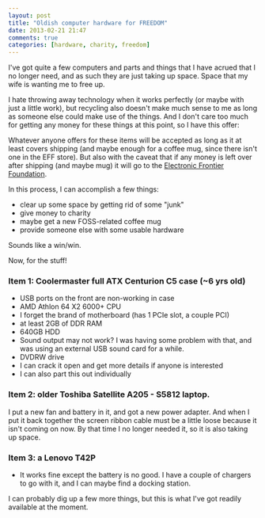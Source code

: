 ```yaml
---
layout: post
title: "Oldish computer hardware for FREEDOM"
date: 2013-02-21 21:47
comments: true
categories: [hardware, charity, freedom]
---
```


I've got quite a few computers and parts and things that I have acrued that I no longer need, and as such they are just taking up space.
Space that my wife is wanting me to free up.  

I hate throwing away technology when it works perfectly (or maybe with just a little work), but recycling also doesn't make much sense to me as long as someone else could make use of the things.
And I don't care too much for getting any money for these things at this point, so I have this offer:

Whatever anyone offers for these items will be accepted as long as it at least covers shipping (and maybe enough for a coffee mug, since there isn't one in the EFF store).
But also with the caveat that if any money is left over after shipping (and maybe mug) it will go to the [Electronic Frontier Foundation](https://www.eff.org).

In this process, I can accomplish a few things:

* clear up some space by getting rid of some "junk"
* give money to charity
* maybe get a new FOSS-related coffee mug
* provide someone else with some usable hardware

Sounds like a win/win.

 
Now, for the stuff!
<!-- more -->
### Item 1: Coolermaster full ATX Centurion C5 case (~6 yrs old)

- USB ports on the front are non-working in case
- AMD Athlon 64 X2 6000+ CPU
- I forget the brand of motherboard (has 1 PCIe slot, a couple PCI)
- at least 2GB of DDR RAM
- 640GB HDD
- Sound output may not work? I was having some problem with that, and was
using an external USB sound card for a while.
- DVDRW drive
- I can crack it open and get more details if anyone is interested
- I can also part this out individually


### Item 2:  older Toshiba Satellite A205 - S5812 laptop.
I put a new fan and battery in it, and got a new power adapter. And when I
put it back together the screen ribbon cable must be a little loose because
it isn't coming on now. By that time I no longer needed
it, so it is also taking up space.

### Item 3: a  Lenovo T42P 

* It works fine except the battery is no good. I have a couple of chargers to go with it, and I can maybe find a docking station.

I can probably dig up a few more things, but this is what I've got readily available at the moment.
